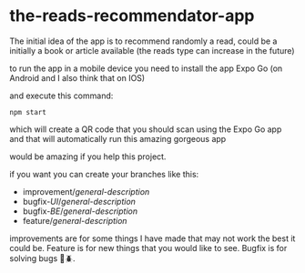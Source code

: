 # the-reads-recommendator-app
The initial idea of the app is to recommend randomly a read, could be a initially a book or article available (the reads type can increase in the future)


to run the app in a mobile device you need to install the app Expo Go (on Android and I also think that on IOS)

and execute this command: 

    npm start


which will create a QR code that you should scan using the Expo Go app and that will automatically run this amazing gorgeous app


would be amazing if you help this project.


if you want you can create your branches like this: 

* improvement/*general-description* 
* bugfix-*UI*/*general-description*
* bugfix-*BE*/*general-description*
* feature/*general-description*

improvements are for some things I have made that may not work the best it could be. 
Feature is for new things that you would like to see. Bugfix is for solving bugs 🐞🪲. 


